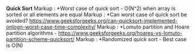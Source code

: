 **Quick Sort**
Markup : *Worst case of quick sort - O(N^2) when array is sorted or all elements are equal
Markup : *Can worst case of quick sort be avoided? https://www.geeksforgeeks.org/can-quicksort-implemented-onlogn-worst-case-time-complexity/
Markup : *Lomuto partition and Hoare partition algorithms - https://www.geeksforgeeks.org/hoares-vs-lomuto-partition-scheme-quicksort/
Markup : *Randomized quick sort - Best case is O(N)
